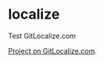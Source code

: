 # localize
Test GitLocalize.com

[Project on GitLocalize.com]([http://example.com](https://gitlocalize.com/repo/9190)https://gitlocalize.com/repo/9190).
